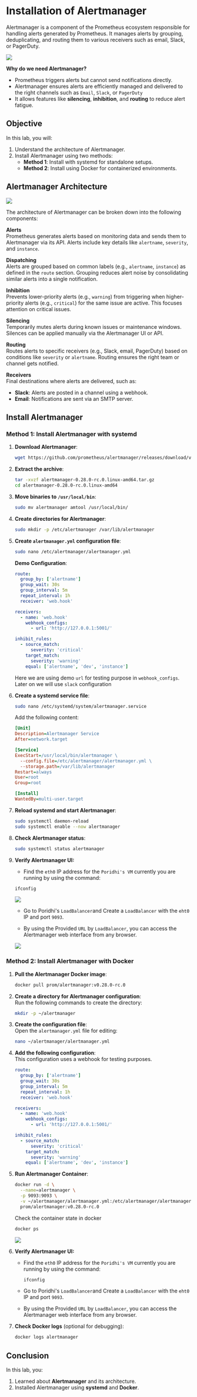 # **Installation of Alertmanager**

Alertmanager is a component of the Prometheus ecosystem responsible for handling alerts generated by Prometheus. It manages alerts by grouping, deduplicating, and routing them to various receivers such as email, Slack, or PagerDuty. 

![](https://raw.githubusercontent.com/poridhiEng/poridhi-labs/c518615a372f39dfff6c0dae756e7a1c7a01901d/Poridhi%20Labs/Observability%20and%20Monitoring/Prometheus%20Labs/Lab%2023/images/logo1.svg)


**Why do we need Alertmanager?**  
- Prometheus triggers alerts but cannot send notifications directly.  
- Alertmanager ensures alerts are efficiently managed and delivered to the right channels such as `Email`, `Slack`, or `PagerDuty` 
- It allows features like **silencing**, **inhibition**, and **routing** to reduce alert fatigue.


## **Objective**  
In this lab, you will:  
1. Understand the architecture of Alertmanager.  
2. Install Alertmanager using two methods:  
   - **Method 1**: Install with systemd for standalone setups.  
   - **Method 2**: Install using Docker for containerized environments.  

## **Alertmanager Architecture**

![](https://raw.githubusercontent.com/poridhiEng/poridhi-labs/c518615a372f39dfff6c0dae756e7a1c7a01901d/Poridhi%20Labs/Observability%20and%20Monitoring/Prometheus%20Labs/Lab%2023/images/logo2.svg)

The architecture of Alertmanager can be broken down into the following components:

**Alerts**  
   Prometheus generates alerts based on monitoring data and sends them to Alertmanager via its API. Alerts include key details like `alertname`, `severity`, and `instance`.

**Dispatching**  
   Alerts are grouped based on common labels (e.g., `alertname`, `instance`) as defined in the `route` section. Grouping reduces alert noise by consolidating similar alerts into a single notification.

**Inhibition**  
   Prevents lower-priority alerts (e.g., `warning`) from triggering when higher-priority alerts (e.g., `critical`) for the same issue are active. This focuses attention on critical issues.

**Silencing**  
   Temporarily mutes alerts during known issues or maintenance windows. Silences can be applied manually via the Alertmanager UI or API.

**Routing**  
   Routes alerts to specific receivers (e.g., Slack, email, PagerDuty) based on conditions like `severity` or `alertname`. Routing ensures the right team or channel gets notified.

**Receivers**  
   Final destinations where alerts are delivered, such as:  
   - **Slack**: Alerts are posted in a channel using a webhook.  
   - **Email**: Notifications are sent via an SMTP server.

## **Install Alertmanager**

### **Method 1: Install Alertmanager with systemd**

1. **Download Alertmanager**:
   ```bash
   wget https://github.com/prometheus/alertmanager/releases/download/v0.28.0-rc.0/alertmanager-0.28.0-rc.0.linux-amd64.tar.gz
   ```

2. **Extract the archive**:
   ```bash
   tar -xvzf alertmanager-0.28.0-rc.0.linux-amd64.tar.gz
   cd alertmanager-0.28.0-rc.0.linux-amd64
   ```

3. **Move binaries to `/usr/local/bin`**:
   ```bash
   sudo mv alertmanager amtool /usr/local/bin/
   ```

4. **Create directories for Alertmanager**:
   ```bash
   sudo mkdir -p /etc/alertmanager /var/lib/alertmanager
   ```

5. **Create `alertmanager.yml` configuration file**:  
   ```bash
   sudo nano /etc/alertmanager/alertmanager.yml
   ```

   **Demo Configuration**:  
   ```yaml
   route:
     group_by: ['alertname']
     group_wait: 30s
     group_interval: 5m
     repeat_interval: 1h
     receiver: 'web.hook'

   receivers:
     - name: 'web.hook'
       webhook_configs:
         - url: 'http://127.0.0.1:5001/'

   inhibit_rules:
     - source_match:
         severity: 'critical'
       target_match:
         severity: 'warning'
       equal: ['alertname', 'dev', 'instance']
   ```

    Here we are using demo `url` for testing purpose in `webhook_configs`. Later on we will use `slack` configuration

6. **Create a systemd service file**:
   ```bash
   sudo nano /etc/systemd/system/alertmanager.service
   ```

   Add the following content:
   ```ini
   [Unit]
   Description=Alertmanager Service
   After=network.target

   [Service]
   ExecStart=/usr/local/bin/alertmanager \
     --config.file=/etc/alertmanager/alertmanager.yml \
     --storage.path=/var/lib/alertmanager
   Restart=always
   User=root
   Group=root

   [Install]
   WantedBy=multi-user.target
   ```

7. **Reload systemd and start Alertmanager**:
   ```bash
   sudo systemctl daemon-reload
   sudo systemctl enable --now alertmanager
   ```

8. **Check Alertmanager status**:
   ```bash
   sudo systemctl status alertmanager
   ```

9. **Verify Alertmanager UI:**
   - Find the `eth0` IP address for the `Poridhi's VM` currently you are running by using the command:

    ```bash
    ifconfig
    ```

    ![](https://github.com/poridhiEng/poridhi-labs/blob/main/Poridhi%20Labs/Observability%20and%20Monitoring/Prometheus%20Labs/Lab%2005/images/lab-59.png?raw=true)
    
   - Go to Poridhi's `LoadBalancer`and Create a `LoadBalancer` with the `eht0` IP and port `9093`.

   - By using the Provided `URL` by `LoadBalancer`, you can access the Alertmanager web interface from any browser.

   ![](https://raw.githubusercontent.com/poridhiEng/poridhi-labs/c518615a372f39dfff6c0dae756e7a1c7a01901d/Poridhi%20Labs/Observability%20and%20Monitoring/Prometheus%20Labs/Lab%2023/images/image.png)

### **Method 2: Install Alertmanager with Docker**

1. **Pull the Alertmanager Docker image**:
   ```bash
   docker pull prom/alertmanager:v0.28.0-rc.0
   ```

2. **Create a directory for Alertmanager configuration**:  
   Run the following commands to create the directory:

   ```bash
   mkdir -p ~/alertmanager
   ```

3. **Create the configuration file**:  
   Open the `alertmanager.yml` file for editing:

   ```bash
   nano ~/alertmanager/alertmanager.yml
   ```

4. **Add the following configuration**:  
   This configuration uses a webhook for testing purposes.

   ```yaml
   route:
     group_by: ['alertname']
     group_wait: 30s
     group_interval: 5m
     repeat_interval: 1h
     receiver: 'web.hook'

   receivers:
     - name: 'web.hook'
       webhook_configs:
         - url: 'http://127.0.0.1:5001/'

   inhibit_rules:
     - source_match:
         severity: 'critical'
       target_match:
         severity: 'warning'
       equal: ['alertname', 'dev', 'instance']
   ```

5. **Run Alertmanager Container**:
   ```bash
   docker run -d \
     --name=alertmanager \
     -p 9093:9093 \
     -v ~/alertmanager/alertmanager.yml:/etc/alertmanager/alertmanager.yml \
     prom/alertmanager:v0.28.0-rc.0
   ```

   Check the container state in docker

   ```bash
   docker ps
   ```

   ![](https://raw.githubusercontent.com/poridhiEng/poridhi-labs/c518615a372f39dfff6c0dae756e7a1c7a01901d/Poridhi%20Labs/Observability%20and%20Monitoring/Prometheus%20Labs/Lab%2023/images/1.jpg)

6. **Verify Alertmanager UI:**
   - Find the `eth0` IP address for the `Poridhi's VM` currently you are running by using the command:

     ```bash
     ifconfig
     ```
    
    - Go to Poridhi's `LoadBalancer`and Create a `LoadBalancer` with the `eht0` IP and port `9093`.

   - By using the Provided `URL` by `LoadBalancer`, you can access the Alertmanager web interface from any browser.

7. **Check Docker logs** (optional for debugging):
   ```bash
   docker logs alertmanager
   ```

## **Conclusion**

In this lab, you:  
1. Learned about **Alertmanager** and its architecture.  
2. Installed Alertmanager using **systemd** and **Docker**.  

